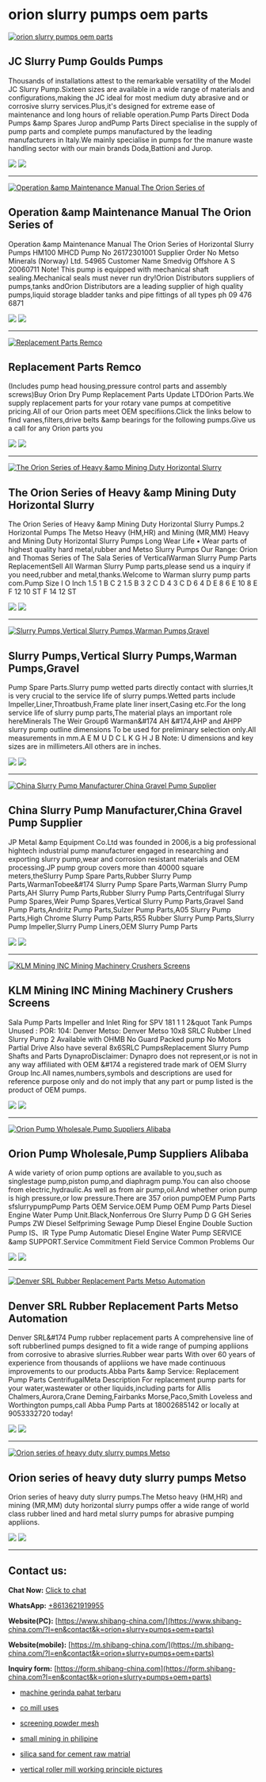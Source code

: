 # orion slurry pumps oem parts

<a href="https://swt.shibang-china.com/?l=en&img&k=orion+slurry+pumps+oem+parts" target="_blank">![orion slurry pumps oem parts](http://static.shibang-china.com/all-800x300/871.jpg)</a>

## JC Slurry Pump Goulds Pumps
Thousands of installations attest to the remarkable versatility of the Model JC Slurry Pump.Sixteen sizes are available in a wide range of materials and configurations,making the JC ideal for most medium duty abrasive and or corrosive slurry services.Plus,it's designed for extreme ease of maintenance and long hours of reliable operation.Pump Parts Direct Doda Pumps &amp Spares Jurop andPump Parts Direct specialise in the supply of pump parts and complete pumps manufactured by the leading manufacturers in Italy.We mainly specialise in pumps for the manure waste handling sector with our main brands Doda,Battioni and Jurop.


<a href="https://whatsapp.shibangsoft.com/WhatsApp.php" target="_blank" title="WhatsApp">![](http://static.shibang-china.com/icon/whatsapp.png)</a> <a href="https://swt.shibang-china.com/?l=en&icon&k=orion+slurry+pumps+oem+parts" target="_blank">![](http://static.shibang-china.com/icon/chat-en.png)</a>

---

<a href="https://swt.shibang-china.com/?l=en&img&k=orion+slurry+pumps+oem+parts" target="_blank">![Operation &amp Maintenance Manual The Orion Series of](http://static.shibang-china.com/all-800x300/1077.jpg)</a>

## Operation &amp Maintenance Manual The Orion Series of
Operation &amp Maintenance Manual The Orion Series of Horizontal Slurry Pumps HM100 MHCD Pump No 26172301001 Supplier Order No Metso Minerals (Norway) Ltd. 54965 Customer Name Smedvig Offshore A S 20060711 Note! This pump is equipped with mechanical shaft sealing.Mechanical seals must never run dry!Orion Distributors suppliers of pumps,tanks andOrion Distributors are a leading supplier of high quality pumps,liquid storage bladder tanks and pipe fittings of all types ph 09 476 6871


<a href="https://whatsapp.shibangsoft.com/WhatsApp.php" target="_blank" title="WhatsApp">![](http://static.shibang-china.com/icon/whatsapp.png)</a> <a href="https://swt.shibang-china.com/?l=en&icon&k=orion+slurry+pumps+oem+parts" target="_blank">![](http://static.shibang-china.com/icon/chat-en.png)</a>

---

<a href="https://swt.shibang-china.com/?l=en&img&k=orion+slurry+pumps+oem+parts" target="_blank">![Replacement Parts Remco](http://static.shibang-china.com/all-800x300/641.jpg)</a>

## Replacement Parts Remco
(Includes pump head housing,pressure control parts and assembly screws)Buy Orion Dry Pump Replacement Parts Update LTDOrion Parts.We supply replacement parts for your rotary vane pumps at competitive pricing.All of our Orion parts meet OEM specifiions.Click the links below to find vanes,filters,drive belts &amp bearings for the following pumps.Give us a call for any Orion parts you


<a href="https://whatsapp.shibangsoft.com/WhatsApp.php" target="_blank" title="WhatsApp">![](http://static.shibang-china.com/icon/whatsapp.png)</a> <a href="https://swt.shibang-china.com/?l=en&icon&k=orion+slurry+pumps+oem+parts" target="_blank">![](http://static.shibang-china.com/icon/chat-en.png)</a>

---

<a href="https://swt.shibang-china.com/?l=en&img&k=orion+slurry+pumps+oem+parts" target="_blank">![The Orion Series of Heavy &amp Mining Duty Horizontal Slurry](http://static.shibang-china.com/all-800x300/438.jpg)</a>

## The Orion Series of Heavy &amp Mining Duty Horizontal Slurry
The Orion Series of Heavy &amp Mining Duty Horizontal Slurry Pumps.2 Horizontal Pumps The Metso Heavy (HM,HR) and Mining (MR,MM) Heavy and Mining Duty Horizontal Slurry Pumps Long Wear Life • Wear parts of highest quality hard metal,rubber and Metso Slurry Pumps Our Range: Orion and Thomas Series of The Sala Series of VerticalWarman Slurry Pump Parts ReplacementSell All Warman Slurry Pump parts,please send us a inquiry if you need,rubber and metal,thanks.Welcome to Warman slurry pump parts com.Pump Size I O Inch 1.5 1 B C 2 1.5 B 3 2 C D 4 3 C D 6 4 D E 8 6 E 10 8 E F 12 10 ST F 14 12 ST


<a href="https://whatsapp.shibangsoft.com/WhatsApp.php" target="_blank" title="WhatsApp">![](http://static.shibang-china.com/icon/whatsapp.png)</a> <a href="https://swt.shibang-china.com/?l=en&icon&k=orion+slurry+pumps+oem+parts" target="_blank">![](http://static.shibang-china.com/icon/chat-en.png)</a>

---

<a href="https://swt.shibang-china.com/?l=en&img&k=orion+slurry+pumps+oem+parts" target="_blank">![Slurry Pumps,Vertical Slurry Pumps,Warman Pumps,Gravel](http://static.shibang-china.com/all-800x300/810.jpg)</a>

## Slurry Pumps,Vertical Slurry Pumps,Warman Pumps,Gravel
Pump Spare Parts.Slurry pump wetted parts directly contact with slurries,It is very crucial to the service life of slurry pumps.Wetted parts include Impeller,Liner,Throatbush,Frame plate liner insert,Casing etc.For the long service life of slurry pump parts,The material plays an important role hereMinerals The Weir Group6 Warman&#174 AH &#174,AHP and AHPP slurry pump outline dimensions To be used for preliminary selection only.All measurements in mm.A E M U D C L K G H J B Note: U dimensions and key sizes are in millimeters.All others are in inches.


<a href="https://whatsapp.shibangsoft.com/WhatsApp.php" target="_blank" title="WhatsApp">![](http://static.shibang-china.com/icon/whatsapp.png)</a> <a href="https://swt.shibang-china.com/?l=en&icon&k=orion+slurry+pumps+oem+parts" target="_blank">![](http://static.shibang-china.com/icon/chat-en.png)</a>

---

<a href="https://swt.shibang-china.com/?l=en&img&k=orion+slurry+pumps+oem+parts" target="_blank">![China Slurry Pump Manufacturer,China Gravel Pump Supplier](http://static.shibang-china.com/all-800x300/538.jpg)</a>

## China Slurry Pump Manufacturer,China Gravel Pump Supplier
JP Metal &amp Equipment Co.Ltd was founded in 2006,is a big professional hightech industrial pump manufacturer engaged in researching and exporting slurry pump,wear and corrosion resistant materials and OEM processing.JP pump group covers more than 40000 square meters,theSlurry Pump Spare Parts,Rubber Slurry Pump Parts,WarmanTobee&#174 Slurry Pump Spare Parts,Warman Slurry Pump Parts,AH Slurry Pump Parts,Rubber Slurry Pump Parts,Centrifugal Slurry Pump Spares,Weir Pump Spares,Vertical Slurry Pump Parts,Gravel Sand Pump Parts,Andritz Pump Parts,Sulzer Pump Parts,A05 Slurry Pump Parts,High Chrome Slurry Pump Parts,R55 Rubber Slurry Pump Parts,Slurry Pump Impeller,Slurry Pump Liners,OEM Slurry Pump Parts


<a href="https://whatsapp.shibangsoft.com/WhatsApp.php" target="_blank" title="WhatsApp">![](http://static.shibang-china.com/icon/whatsapp.png)</a> <a href="https://swt.shibang-china.com/?l=en&icon&k=orion+slurry+pumps+oem+parts" target="_blank">![](http://static.shibang-china.com/icon/chat-en.png)</a>

---

<a href="https://swt.shibang-china.com/?l=en&img&k=orion+slurry+pumps+oem+parts" target="_blank">![KLM Mining INC Mining Machinery Crushers Screens](http://static.shibang-china.com/all-800x300/647.jpg)</a>

## KLM Mining INC Mining Machinery Crushers Screens
Sala Pump Parts Impeller and Inlet Ring for SPV 181 1 1 2&quot Tank Pumps Unused : POR: 104: Denver Metso: Denver Metso 10x8 SRLC Rubber LIned Slurry Pump 2 Available with OHMB No Guard Packed pump No Motors Partial Drive Also have several 8x6SRLC PumpsReplacement Slurry Pump Shafts and Parts DynaproDisclaimer: Dynapro does not represent,or is not in any way affiliated with OEM &#174 a registered trade mark of OEM Slurry Group Inc.All names,numbers,symbols and descriptions are used for reference purpose only and do not imply that any part or pump listed is the product of OEM pumps.


<a href="https://whatsapp.shibangsoft.com/WhatsApp.php" target="_blank" title="WhatsApp">![](http://static.shibang-china.com/icon/whatsapp.png)</a> <a href="https://swt.shibang-china.com/?l=en&icon&k=orion+slurry+pumps+oem+parts" target="_blank">![](http://static.shibang-china.com/icon/chat-en.png)</a>

---

<a href="https://swt.shibang-china.com/?l=en&img&k=orion+slurry+pumps+oem+parts" target="_blank">![Orion Pump Wholesale,Pump Suppliers Alibaba](http://static.shibang-china.com/all-800x300/605.jpg)</a>

## Orion Pump Wholesale,Pump Suppliers Alibaba
A wide variety of orion pump options are available to you,such as singlestage pump,piston pump,and diaphragm pump.You can also choose from electric,hydraulic.As well as from air pump,oil.And whether orion pump is high pressure,or low pressure.There are 357 orion pumpOEM Pump Parts sfslurrypumpPump Parts OEM Service.OEM Pump OEM Pump Parts Diesel Engine Water Pump Unit.Black,Nonferrous Ore Slurry Pump D G GH Series Pumps ZW Diesel Selfpriming Sewage Pump Diesel Engine Double Suction Pump IS、IR Type Pump Automatic Diesel Engine Water Pump SERVICE &amp SUPPORT.Service Commitment Field Service Common Problems Our


<a href="https://whatsapp.shibangsoft.com/WhatsApp.php" target="_blank" title="WhatsApp">![](http://static.shibang-china.com/icon/whatsapp.png)</a> <a href="https://swt.shibang-china.com/?l=en&icon&k=orion+slurry+pumps+oem+parts" target="_blank">![](http://static.shibang-china.com/icon/chat-en.png)</a>

---

<a href="https://swt.shibang-china.com/?l=en&img&k=orion+slurry+pumps+oem+parts" target="_blank">![Denver SRL Rubber Replacement Parts Metso Automation](http://static.shibang-china.com/all-800x300/1306.jpg)</a>

## Denver SRL Rubber Replacement Parts Metso Automation
Denver SRL&#174 Pump rubber replacement parts A comprehensive line of soft rubberlined pumps designed to fit a wide range of pumping appliions from corrosive to abrasive slurries.Rubber wear parts With over 60 years of experience from thousands of appliions we have made continuous improvements to our products.Abba Parts &amp Service: Replacement Pump Parts CentrifugalMeta Description For replacement pump parts for your water,wastewater or other liquids,including parts for Allis Chalmers,Aurora,Crane Deming,Fairbanks Morse,Paco,Smith Loveless and Worthington pumps,call Abba Pump Parts at 18002685142 or locally at 9053332720 today!


<a href="https://whatsapp.shibangsoft.com/WhatsApp.php" target="_blank" title="WhatsApp">![](http://static.shibang-china.com/icon/whatsapp.png)</a> <a href="https://swt.shibang-china.com/?l=en&icon&k=orion+slurry+pumps+oem+parts" target="_blank">![](http://static.shibang-china.com/icon/chat-en.png)</a>

---

<a href="https://swt.shibang-china.com/?l=en&img&k=orion+slurry+pumps+oem+parts" target="_blank">![Orion series of heavy duty slurry pumps Metso](http://static.shibang-china.com/all-800x300/1276.jpg)</a>

## Orion series of heavy duty slurry pumps Metso
Orion series of heavy duty slurry pumps.The Metso heavy (HM,HR) and mining (MR,MM) duty horizontal slurry pumps offer a wide range of world class rubber lined and hard metal slurry pumps for abrasive pumping appliions.

<a href="https://whatsapp.shibangsoft.com/WhatsApp.php" target="_blank" title="WhatsApp">![](http://static.shibang-china.com/icon/whatsapp.png)</a> <a href="https://swt.shibang-china.com/?l=en&icon&k=orion+slurry+pumps+oem+parts" target="_blank">![](http://static.shibang-china.com/icon/chat-en.png)</a>

---
## Contact us:

**Chat Now:** [Click to chat](https://swt.shibang-china.com?l=en&contact&k=orion+slurry+pumps+oem+parts)

**WhatsApp:**  [+8613621919955](https://whatsapp.shibangsoft.com/WhatsApp.php)

**Website(PC):** [https://www.shibang-china.com/](https://www.shibang-china.com/?l=en&contact&k=orion+slurry+pumps+oem+parts)

**Website(mobile):** [https://m.shibang-china.com/](https://m.shibang-china.com/?l=en&contact&k=orion+slurry+pumps+oem+parts)

**Inquiry form:** [https://form.shibang-china.com](https://form.shibang-china.com?l=en&contact&k=orion+slurry+pumps+oem+parts)

* [machine gerinda pahat terbaru](../116/machine%20gerinda%20pahat%20terbaru.md)

* [co mill uses](../121/co%20mill%20uses.md)

* [screening powder mesh](../120/screening%20powder%20mesh.md)

* [small mining in philipine](../112/small%20mining%20in%20philipine.md)

* [silica sand for cement raw matrial](../116/silica%20sand%20for%20cement%20raw%20matrial.md)

* [vertical roller mill working principle pictures](../123/vertical%20roller%20mill%20working%20principle%20pictures.md)